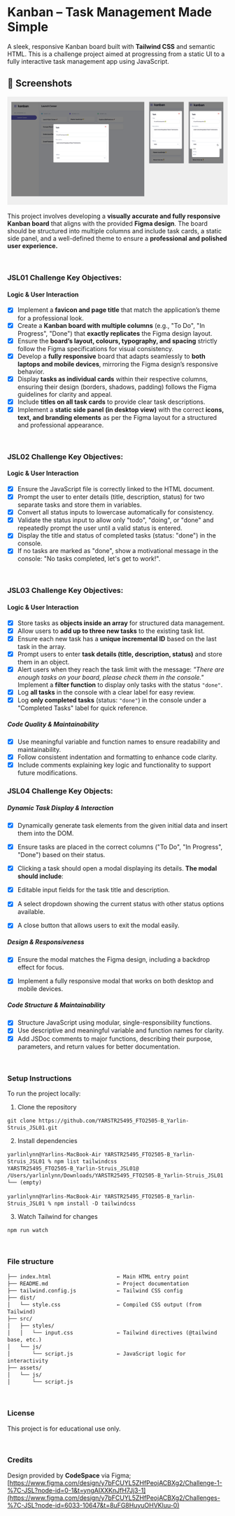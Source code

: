 # Kanban – Task Management Made Simple

A sleek, responsive Kanban board built with **Tailwind CSS** and semantic HTML. This is a challenge project aimed at progressing from a static UI to a fully interactive task management app using JavaScript.

## 📸 Screenshots

![Figma Design for Challenge 4](<assets/design /JSL04 challenge.png>)


This project involves developing a **visually accurate and fully responsive Kanban board** that aligns with the provided **Figma design**. The board should be structured into multiple columns and include task cards, a static side panel, and a well-defined theme to ensure a **professional and polished user experience.**

<br/>

### JSL01 Challenge Key Objectives:

#### Logic & User Interaction

- [x] Implement a **favicon and page title** that match the application’s theme for a professional look.
- [x] Create a **Kanban board with multiple columns** (e.g., "To Do", "In Progress", "Done") that **exactly replicates** the Figma design layout.
- [x] Ensure the **board’s layout, colours, typography, and spacing** strictly follow the Figma specifications for visual consistency.
- [x] Develop a **fully responsive** board that adapts seamlessly to **both laptops and mobile devices**, mirroring the Figma design’s responsive behavior.
- [x] Display **tasks as individual cards** within their respective columns, ensuring their design (borders, shadows, padding) follows the Figma guidelines for clarity and appeal.
- [x] Include **titles on all task cards** to provide clear task descriptions.
- [x] Implement a **static side panel (in desktop view)** with the correct **icons, text, and branding elements** as per the Figma layout for a structured and professional appearance.

<br/>

### JSL02 Challenge Key Objectives:

#### Logic & User Interaction

- [x] Ensure the JavaScript file is correctly linked to the HTML document.
- [x] Prompt the user to enter details (title, description, status) for two separate tasks and store them in variables.
- [x] Convert all status inputs to lowercase automatically for consistency.
- [x] Validate the status input to allow only "todo", "doing", or "done" and repeatedly prompt the user until a valid status is entered.
- [x] Display the title and status of completed tasks (status: "done") in the console.
- [x] If no tasks are marked as "done", show a motivational message in the console: "No tasks completed, let's get to work!".

<br/>

### JSL03 Challenge Key Objectives:

#### Logic & User Interaction

- [x] Store tasks as **objects inside an array** for structured data management.
- [x] Allow users to **add up to three new tasks** to the existing task list.
- [x] Ensure each new task has a **unique incremental ID** based on the last task in the array.
- [x] Prompt users to enter **task details (title, description, status)** and store them in an object.
- [x] Alert users when they reach the task limit with the message:
  _"There are enough tasks on your board, please check them in the console."_
  Implement a **filter function** to display only tasks with the status `"done"`.
- [x] Log **all tasks** in the console with a clear label for easy review.
- [x] Log **only completed tasks** (status: `"done"`) in the console under a "Completed Tasks" label for quick reference.

##### Code Quality & Maintainability

- [x] Use meaningful variable and function names to ensure readability and maintainability.
- [x] Follow consistent indentation and formatting to enhance code clarity.
- [x] Include comments explaining key logic and functionality to support future modifications.

### JSL04 Challenge Key Objects:

##### Dynamic Task Display & Interaction
- [x] Dynamically generate task elements from the given initial data and insert them into the DOM.
- [x] Ensure tasks are placed in the correct columns ("To Do", "In Progress", "Done") based on their status.
- [x] Clicking a task should open a modal displaying its details.
**The modal should include**:
- [x] Editable input fields for the task title and description.
- [x] A select dropdown showing the current status with other status options available.
- [x] A close button that allows users to exit the modal easily.
 

##### Design & Responsiveness
- [x] Ensure the modal matches the Figma design, including a backdrop effect for focus.
- [x] Implement a fully responsive modal that works on both desktop and mobile devices.
 

##### Code Structure & Maintainability
- [x] Structure JavaScript using modular, single-responsibility functions.
- [x] Use descriptive and meaningful variable and function names for clarity.
- [x] Add JSDoc comments to major functions, describing their purpose, parameters, and return values for better documentation.

<br/>

### Setup Instructions

To run the project locally:

1. Clone the repository
```
git clone https://github.com/YARSTR25495_FTO2505-B_Yarlin-Struis_JSL01.git
```
2. Install dependencies
```
yarlinlynn@Yarlins-MacBook-Air YARSTR25495_FTO2505-B_Yarlin-Struis_JSL01 % npm list tailwindcss
YARSTR25495_FTO2505-B_Yarlin-Struis_JSL01@ /Users/yarlinlynn/Downloads/YARSTR25495_FTO2505-B_Yarlin-Struis_JSL01
└── (empty)

yarlinlynn@Yarlins-MacBook-Air YARSTR25495_FTO2505-B_Yarlin-Struis_JSL01 % npm install -D tailwindcss
```
3. Watch Tailwind for changes
```
npm run watch
```

<br/>

###  File structure
```
├── index.html                     ← Main HTML entry point
├── README.md                      ← Project documentation
├── tailwind.config.js             ← Tailwind CSS config
├── dist/
│   └── style.css                  ← Compiled CSS output (from Tailwind)
├── src/
│   ├── styles/
│   │   └── input.css              ← Tailwind directives (@tailwind base, etc.)
│   └── js/
│       └── script.js              ← JavaScript logic for interactivity
├── assets/
│   └── js/
│       └── script.js
```

<br/>

### License
This project is for educational use only.

<br/>

### Credits
Design provided by **CodeSpace** via Figma; [https://www.figma.com/design/y7bFCUYL5ZHfPeojACBXg2/Challenge-1-%7C-JSL?node-id=0-1&t=yngAIXXKnJfH7Jj3-1](https://www.figma.com/design/y7bFCUYL5ZHfPeojACBXg2/Challenges-%7C-JSL?node-id=6033-10647&t=8uFG8HuyuOHVKluu-0)
